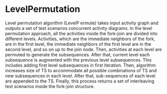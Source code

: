 # LevelPermutation
Level permutation algorithm (LevelP ermute) takes input activity graph and outputs  a  set  of  test  scenarios concurrent activity diagrams.
In the level permutation approach, all the activities inside the fork-join are divided into different levels. 
Activities, which are the immediate neighbors of the fork, are in the first level, the immediate neighbors of the first level are in the second level, and so on up to the join node.
Then, activities at each level are permuted to generate the subsequences.
After that, current level each subsequence is augmented with the previous level subsequences.
This includes adding first level subsequences in first iteration. 
Then, algorithm increases size of TS to accommodate all possible combinations of TS and new subsequences in each level. After that, sub-sequences of each level are appended to the TS. 
Finally, this process returns a set of interleaving test scenarios inside the fork-join structure.
